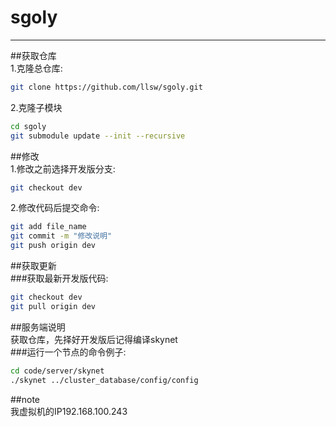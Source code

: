 # sgoly
---------------------------------------------------------  
##获取仓库  
1.克隆总仓库:
```Bash  
git clone https://github.com/llsw/sgoly.git
```

2.克隆子模块
```Bash
cd sgoly  
git submodule update --init --recursive  
```

##修改  
1.修改之前选择开发版分支:
```Bash  
git checkout dev
```  
2.修改代码后提交命令:
```Bash  
git add file_name
git commit -m "修改说明"  
git push origin dev  
```
##获取更新  
###获取最新开发版代码:
```Bash  
git checkout dev  
git pull origin dev  
```
##服务端说明  
获取仓库，先择好开发版后记得编译skynet  
###运行一个节点的命令例子:  
```Bash
cd code/server/skynet
./skynet ../cluster_database/config/config  
```
##note  
我虚拟机的IP192.168.100.243 